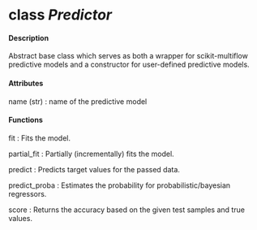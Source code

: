 # class *Predictor*
#### Description
Abstract base class which serves as both a wrapper for scikit-multiflow predictive models and a constructor for user-defined predictive models.

#### Attributes
name (str)
: name of the predictive model

#### Functions
fit
: Fits the model.

partial_fit
: Partially (incrementally) fits the model.

predict
: Predicts target values for the passed data.

predict_proba
: Estimates the probability for probabilistic/bayesian regressors.

score
: Returns the accuracy based on the given test samples and true values.
